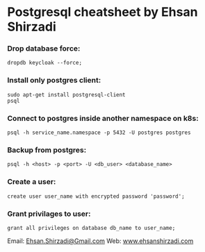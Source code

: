 # Postgresql cheatsheet by Ehsan Shirzadi

### Drop database force:
```
dropdb keycloak --force;
```

### Install only postgres client:
```
sudo apt-get install postgresql-client
psql
```
### Connect to postgres inside another namespace on k8s:
```
psql -h service_name.namespace -p 5432 -U postgres postgres
```
### Backup from postgres:
```
psql -h <host> -p <port> -U <db_user> <database_name>
```
### Create a user:
```
create user user_name with encrypted password 'password';
```
### Grant privilages to user:
```
grant all privileges on database db_name to user_name;
```

Email: Ehsan.Shirzadi@Gmail.com
Web: www.ehsanshirzadi.com
